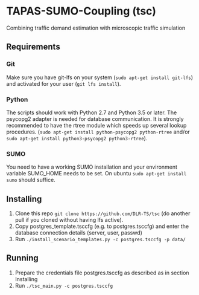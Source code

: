 # TAPAS-SUMO-Coupling (tsc)
Combining traffic demand estimation with microscopic traffic simulation

## Requirements
### Git
Make sure you have git-lfs on your system (`sudo apt-get install git-lfs`) and activated for your user (`git lfs install`).
### Python
The scripts should work with Python 2.7 and Python 3.5 or later. The psycopg2 adapter is needed for database communication.
It is strongly recommended to have the rtree module which speeds up several lookup procedures.
(`sudo apt-get install python-psycopg2 python-rtree` and/or `sudo apt-get install python3-psycopg2 python3-rtree`).
### SUMO
You need to have a working SUMO installation and your environment variable SUMO_HOME needs to be set. On ubuntu
`sudo apt-get install sumo` should suffice.

## Installing
1. Clone this repo `git clone https://github.com/DLR-TS/tsc` (do another pull if you cloned without having lfs active).
2. Copy postgres_template.tsccfg (e.g. to postgres.tsccfg) and enter the database connection details (server, user, passwd)
3. Run `./install_scenario_templates.py -c postgres.tsccfg -p data/`

## Running
1. Prepare the credentials file  postgres.tsccfg as described as in section Installing
2. Run `./tsc_main.py -c postgres.tsccfg` 

